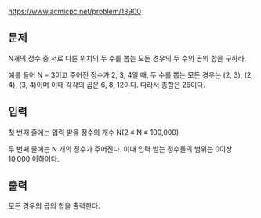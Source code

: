 https://www.acmicpc.net/problem/13900

## 문제
N개의 정수 중 서로 다른 위치의 두 수를 뽑는 모든 경우의 두 수의 곱의 합을 구하라.

예를 들어 N = 3이고 주어진 정수가 2, 3, 4일 때, 두 수를 뽑는 모든 경우는 (2, 3), (2, 4), (3, 4)이며 이때 각각의 곱은 6, 8, 12이다. 따라서 총합은 26이다.

## 입력
첫 번째 줄에는 입력 받을 정수의 개수 N(2 ≤ N ≤ 100,000)

두 번째 줄에는 N 개의 정수가 주어진다. 이때 입력 받는 정수들의 범위는 0이상 10,000 이하이다.

## 출력
모든 경우의 곱의 합을 출력한다.

